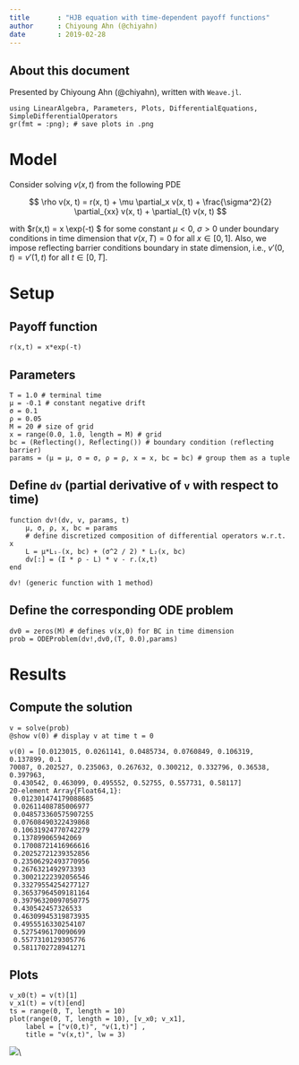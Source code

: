 ```yaml
---
title       : "HJB equation with time-dependent payoff functions"
author      : Chiyoung Ahn (@chiyahn)
date        : 2019-02-28
---
```


## About this document
Presented by Chiyoung Ahn (@chiyahn), written with `Weave.jl`.

~~~~{.julia}
using LinearAlgebra, Parameters, Plots, DifferentialEquations, SimpleDifferentialOperators
gr(fmt = :png); # save plots in .png
~~~~~~~~~~~~~





# Model
Consider solving $v(x,t)$ from the following PDE

$$
\rho v(x, t) = r(x, t) + \mu \partial_x v(x, t) + \frac{\sigma^2}{2} \partial_{xx} v(x, t) + \partial_{t} v(x, t)
$$

with $r(x,t) = x \exp(-t) $ for some constant $\mu < 0$, $\sigma > 0$ under boundary conditions in time dimension that $v(x, T) = 0$ for all $x \in [0, 1]$. 
Also, we impose reflecting barrier conditions boundary in state dimension, i.e., $v'(0,t) = v'(1,t)$ for all $t \in [0, T]$. 

# Setup
## Payoff function
~~~~{.julia}
r(x,t) = x*exp(-t)
~~~~~~~~~~~~~





## Parameters
~~~~{.julia}
T = 1.0 # terminal time
μ = -0.1 # constant negative drift
σ = 0.1
ρ = 0.05
M = 20 # size of grid
x = range(0.0, 1.0, length = M) # grid
bc = (Reflecting(), Reflecting()) # boundary condition (reflecting barrier)
params = (μ = μ, σ = σ, ρ = ρ, x = x, bc = bc) # group them as a tuple
~~~~~~~~~~~~~





## Define `dv` (partial derivative of `v` with respect to time)
~~~~{.julia}
function dv!(dv, v, params, t) 
    μ, σ, ρ, x, bc = params 
    # define discretized composition of differential operators w.r.t. x
    L = μ*L₁₋(x, bc) + (σ^2 / 2) * L₂(x, bc)
    dv[:] = (I * ρ - L) * v - r.(x,t)
end
~~~~~~~~~~~~~


~~~~
dv! (generic function with 1 method)
~~~~





## Define the corresponding ODE problem
~~~~{.julia}
dv0 = zeros(M) # defines v(x,0) for BC in time dimension
prob = ODEProblem(dv!,dv0,(T, 0.0),params)
~~~~~~~~~~~~~





# Results
## Compute the solution 
~~~~{.julia}
v = solve(prob)
@show v(0) # display v at time t = 0
~~~~~~~~~~~~~


~~~~
v(0) = [0.0123015, 0.0261141, 0.0485734, 0.0760849, 0.106319, 0.137899, 0.1
70087, 0.202527, 0.235063, 0.267632, 0.300212, 0.332796, 0.36538, 0.397963,
 0.430542, 0.463099, 0.495552, 0.52755, 0.557731, 0.58117]
20-element Array{Float64,1}:
 0.012301474179088685
 0.02611408785006977 
 0.048573360575907255
 0.07608490322439868 
 0.10631924770742279 
 0.137899065942069   
 0.17008721416966616 
 0.20252721239352856 
 0.23506292493770956 
 0.2676321492973393  
 0.30021222392056546 
 0.33279554254277127 
 0.36537964509181164 
 0.39796320097050775 
 0.430542457326533   
 0.46309945319873935 
 0.4955516330254107  
 0.5275496170090699  
 0.5577310129305776  
 0.5811702728941271
~~~~





## Plots
~~~~{.julia}
v_x0(t) = v(t)[1]
v_x1(t) = v(t)[end]
ts = range(0, T, length = 10)
plot(range(0, T, length = 10), [v_x0; v_x1],  
    label = ["v(0,t)", "v(1,t)"] ,
    title = "v(x,t)", lw = 3)
~~~~~~~~~~~~~


![](figures/hjb-with-time-dependent-payoff_7_1.png)\ 

